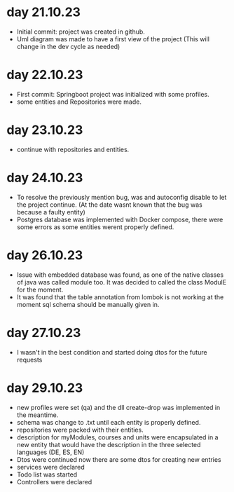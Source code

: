 # day 21.10.23
- Initial commit: project was created in github.
- Uml diagram was made to have a first view of the project (This will change in the dev cycle as needed) 

# day 22.10.23
- First commit: Springboot project was initialized with some profiles.
- some entities and Repositories were made.

# day 23.10.23
- continue with repositories and entities.

# day 24.10.23
- To resolve the previously mention bug, was and autoconfig disable to let the project continue. (At the date wasnt known that the bug was because a faulty entity)
- Postgres database was implemented with Docker compose, there were some errors as some entities werent properly defined.

# day 26.10.23
- Issue with embedded database was found, as one of the native classes of java was called module too. It was decided to called the class ModulE for the moment.
- It was found that the table annotation from lombok is not working at the moment sql schema should be manually given in.

# day 27.10.23
- I wasn't in the best condition and started doing dtos for the future requests

# day 29.10.23
- new profiles were set (qa) and the dll create-drop was implemented in the meantime.
- schema was change to .txt until each entity is properly defined.
- repositories were packed with their entities.
- description for myModules, courses and units were encapsulated in a new entity that would have the description in the three selected languages (DE, ES, EN)
- Dtos were continued now there are some dtos for creating new entries
- services were declared
- Todo list was started
- Controllers were declared